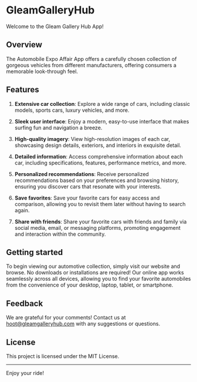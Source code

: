 # GleamGalleryHub

Welcome to the Gleam Gallery Hub App!

## Overview

The Automobile Expo Affair App offers a carefully chosen collection of gorgeous vehicles from different manufacturers, offering consumers a memorable look-through feel.

## Features

1. **Extensive car collection**: Explore a wide range of cars, including classic models, sports cars, luxury vehicles, and more.
   
2. **Sleek user interface**: Enjoy a modern, easy-to-use interface that makes surfing fun and navigation a breeze.
   
3. **High-quality imagery**: View high-resolution images of each car, showcasing design details, exteriors, and interiors in exquisite detail.
   
4. **Detailed information**: Access comprehensive information about each car, including specifications, features, performance metrics, and more.
   
5. **Personalized recommendations**: Receive personalized recommendations based on your preferences and browsing history, ensuring you discover cars that resonate with your interests.
   
6. **Save favorites**: Save your favorite cars for easy access and comparison, allowing you to revisit them later without having to search again.
   
7. **Share with friends**: Share your favorite cars with friends and family via social media, email, or messaging platforms, promoting engagement and interaction within the community.

## Getting started

To begin viewing our automotive collection, simply visit our website and browse. No downloads or installations are required! Our online app works seamlessly across all devices, allowing you to find your favorite automobiles from the convenience of your desktop, laptop, tablet, or smartphone.

## Feedback

We are grateful for your comments! Contact us at hoot@gleamgalleryhub.com with any suggestions or questions.

## License

This project is licensed under the MIT License.


---

Enjoy your ride!
